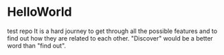 # HelloWorld
test repo
It is a hard journey to get through all the possible features and to find out how they are related to each other.
"Discover" would be a better word than "find out".
